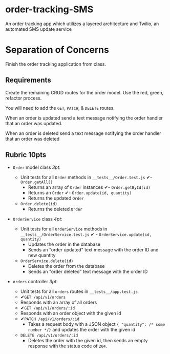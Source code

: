 # order-tracking-SMS

An order tracking app which utilizes a layered architecture and Twilio, an automated SMS update service

# Separation of Concerns

Finish the order tracking application from class.

## Requirements

Create the remaining CRUD routes for the order model. Use the red, green,
refactor process.

You will need to add the `GET`, `PATCH`, & `DELETE` routes.

When an order is updated send a text message notifying the order
handler that an order was updated.

When an order is deleted send a text message notifying the order
handler that an order was deleted

## Rubric **10pts**

- `Order` model class _3pt_:

  - Unit tests for all `Order` methods in `__tests__/Order.test.js`
    ✔︎- `Order.getAll()`
    - Returns an array of `Order` instances
      ✔︎- `Order.getById(id)`
    - Returns an `Order`
      ✔︎- `Order.update(id, quantity)`
    - Returns the updated `Order`
  - `Order.delete(id)`
    - Returns the deleted `Order`

- `OrderService` class _4pt_:

  - Unit tests for all `OrderService` methods in `__tests__/OrderService.test.js`
    ✔︎ - `OrderService.update(id, quantity)`
    - Updates the order in the database
    - Sends an "order updated" text message with the order ID and new quantity
  - `OrderService.delete(id)`
    - Deletes the order from the database
    - Sends an "order deleted" text message with the order ID

- `orders` controller _3pt_:
  - Unit tests for all `orders` routes in `__tests__/app.test.js`
  - ✔︎`GET /api/v1/orders`
  - Responds with an array of all orders
  - ✔︎`GET /api/v1/orders/:id`
  - Responds with an order object with the given id
  - ✔︎`PATCH /api/v1/orders/:id`
    - Takes a request body with a JSON object `{ "quantity": /* some number */}` and updates the order with the given id
  - `DELETE /api/v1/orders/:id`
    - Deletes the order with the given id, then sends an empty response with the status code of `204`.
